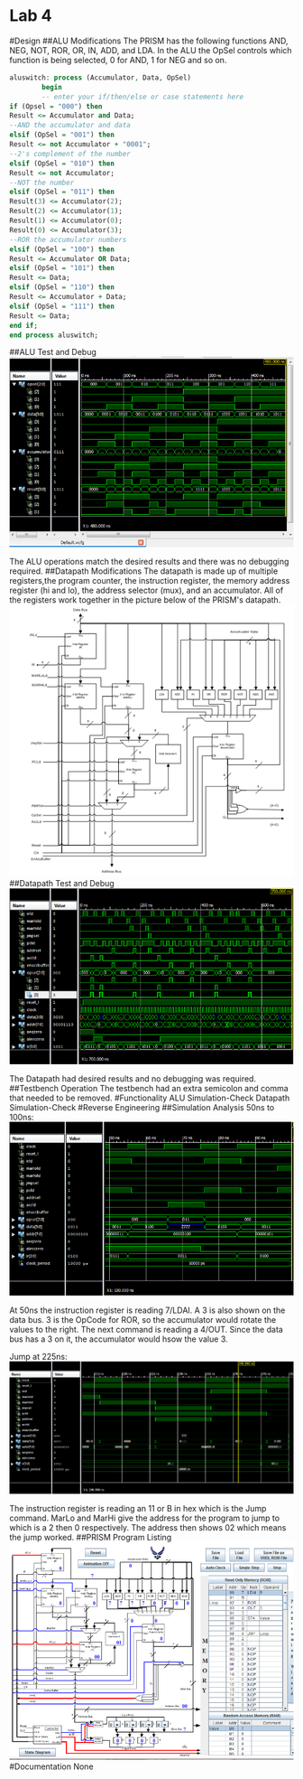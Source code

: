 Lab 4
===========

#Design
##ALU Modifications
The PRISM has the following functions AND, NEG, NOT, ROR, OR, IN, ADD, and LDA. In the ALU the OpSel controls which function is being selected, 0 for AND, 1 for NEG and so on.
```vhdl
aluswitch: process (Accumulator, Data, OpSel)
        begin
		-- enter your if/then/else or case statements here
if (Opsel = "000") then
Result <= Accumulator and Data;
--AND the accumulator and data
elsif (OpSel = "001") then
Result <= not Accumulator + "0001";
--2's complement of the number
elsif (OpSel = "010") then
Result <= not Accumulator;
--NOT the number
elsif (OpSel = "011") then
Result(3) <= Accumulator(2);
Result(2) <= Accumulator(1);
Result(1) <= Accumulator(0);
Result(0) <= Accumulator(3);
--ROR the accumulator numbers
elsif (OpSel = "100") then
Result <= Accumulator OR Data;
elsif (OpSel = "101") then
Result <= Data;
elsif (OpSel = "110") then
Result <= Accumulator + Data;
elsif (OpSel = "111") then
Result <= Data;
end if;
end process aluswitch;
```
##ALU Test and Debug
![Alt Text](https://github.com/RyanRedhead/Lab4/blob/master/ALUTestbench.PNG?raw=true)

The ALU operations match the desired results and there was no debugging required.
##Datapath Modifications
The datapath is made up of multiple registers,the program counter, the instruction register, the memory address register (hi and lo), the address selector (mux), and an accumulator. All of the registers work together in the picture below of the PRISM's datapath.
![Alt Text](https://github.com/RyanRedhead/Lab4/blob/master/Datapath.PNG?raw=true)
##Datapath Test and Debug
![Alt Text](https://github.com/RyanRedhead/Lab4/blob/master/DatapathSimulation700ns.PNG?raw=true)

The Datapath had desired results and no debugging was required.
##Testbench Operation
The testbench had an extra semicolon and comma that needed to be removed.
#Functionality
ALU Simulation-Check
Datapath Simulation-Check
#Reverse Engineering
##Simulation Analysis
50ns to 100ns:
![Alt Text](https://github.com/RyanRedhead/Lab4/blob/master/50nsto100ns.PNG?raw=true)

At 50ns the instruction register is reading 7/LDAI. A 3 is also shown on the data bus. 3 is the OpCode for ROR, so the accumulator would rotate the values to the right. The next command is reading a 4/OUT. Since the data bus has a 3 on it, the accumulator would hsow the value 3.

Jump at 225ns:
![Alt Text](https://github.com/RyanRedhead/Lab4/blob/master/Jump225ns.PNG?raw=true)

The instruction register is reading an 11 or B in hex which is the Jump command. MarLo and MarHi give the address for the program to jump to which is a 2 then 0 respectively. The address then shows 02 which means the jump worked.
##PRISM Program Listing
![Alt Text](https://github.com/RyanRedhead/Lab4/blob/master/PrismPic.PNG?raw=true)
#Documentation
None
